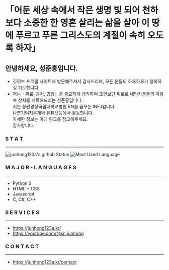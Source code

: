 # 「어둔 세상 속에서 작은 생명 빛 되어 천하보다 소중한 한 영혼 살리는 삶을 살아 이 땅에 푸르고 푸른 그리스도의 계절이 속히 오도록 하자」
## 안녕하세요, 성준홍입니다.
* 깃허브 프로필 사이트에 방문해주셔서 감사드리며, 모든 분들의 하루하루가 행복하길 기도합니다.
* 저는「위로, 공감, 경청」을 중요하게 생각하며 조언보단 위로로 내담자분들의 마음속 상처를 치료해드리는 성준홍입니다.<br/>
저는 창원경상국립대학교병원 RN을 꿈꾸는 INFJ입니다.<br/>
나쁜기억지우개와 유튜브등에서 활동합니다.<br/>
자세한 정보는 아래 링크를 참고해주세요.<br/>
감사합니다.<br/>

### S T A T
---
![junhong123a's github Status](https://github-readme-stats.vercel.app/api?username=junhong123a&count_private=true&show_icons=true&theme=tokyonight)
![Most Used Language](https://github-readme-stats.vercel.app/api/top-langs/?username=junhong123a&theme=tokyonight&layout=compact)<br/>

### M A J O R - L A N G U A G E S
---
* Python 3
* HTML + CSS
* Javascript
* C, C#, C++

### S E R V I C E S
---
* https://junhong123a.kr/
* https://youtube.com/@sn.junhong

### C O N T A C T
---
* https://junhong123a.kr/contact
